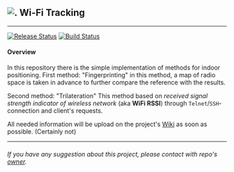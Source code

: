## ![.](https://github.com/wifi-positioning/WiFi-Trilateration/raw/master/docs/images/logo.png "WiFi") Wi-Fi Tracking

---

[![Release Status](https://travis-ci.org/wifi-positioning/WiFi-Trilateration.svg?branch=master)](https://travis-ci.org/wifi-positioning/WiFi-Trilateration) [![Build Status](https://travis-ci.org/wifi-positioning/WiFi-Trilateration.svg?branch=WT-dev)](https://travis-ci.org/wifi-positioning/WiFi-Trilateration)


#### Overview
  In this repository there is the simple implementation of methods for indoor positioning.
  First method: "Fingerprinting"
in this method, a map of radio space is taken in advance to further compare the reference with the results.

  Second method: "Trilateration"
This method based on _received signal strength indicator of wireless network_ (aka **WiFi RSSI**) through `Telnet`/`SSH`-connection and client's requests.

  All needed information will be upload on the project's [Wiki](https://github.com/wifi-positioning/WiFi-Trilateration/wiki "Wiki") as soon as possible. (Certainly not)


---


###### *If you have any suggestion about this project, please contact with repo's [owner](https://github.com/Doshinsky/ "Yeap, it's me").*
